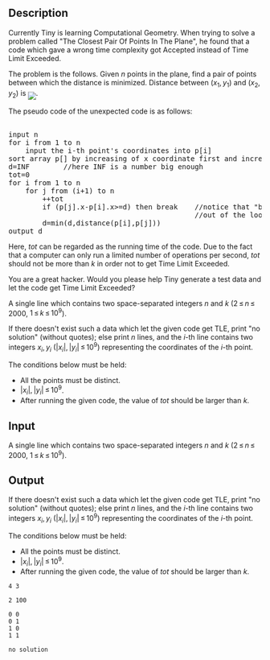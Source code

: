 ## Description

<div><p>Currently Tiny is learning Computational Geometry. When trying to solve a problem called "The Closest Pair Of Points In The Plane", he found that a code which gave a wrong time complexity got Accepted instead of Time Limit Exceeded.</p><p>The problem is the follows. Given <span class="tex-span"><i>n</i></span> points in the plane, find a pair of points between which the distance is minimized. Distance between <span class="tex-span">(<i>x</i><sub class="lower-index">1</sub>, <i>y</i><sub class="lower-index">1</sub>)</span> and <span class="tex-span">(<i>x</i><sub class="lower-index">2</sub>, <i>y</i><sub class="lower-index">2</sub>)</span> is <img align="middle" class="tex-formula" src="file://93gyY6Mc.png" style="max-width: 100.0%;max-height: 100.0%;">.</p><p>The pseudo code of the unexpected code is as follows:</p><pre class="verbatim"><br>input n<br>for i from 1 to n<br>    input the i-th point's coordinates into p[i]<br>sort array p[] by increasing of x coordinate first and increasing of y coordinate second<br>d=INF        //here INF is a number big enough<br>tot=0<br>for i from 1 to n<br>    for j from (i+1) to n<br>        ++tot<br>        if (p[j].x-p[i].x&gt;=d) then break    //notice that "break" is only to be<br>                                            //out of the loop "for j"<br>        d=min(d,distance(p[i],p[j]))<br>output d<br></pre><p>Here, <span class="tex-span"><i>tot</i></span> can be regarded as the running time of the code. Due to the fact that a computer can only run a limited number of operations per second, <span class="tex-span"><i>tot</i></span> should not be more than <span class="tex-span"><i>k</i></span> in order not to get Time Limit Exceeded.</p><p>You are a great hacker. Would you please help Tiny generate a test data and let the code get Time Limit Exceeded?</p></div><div class="input-specification"><p>A single line which contains two space-separated integers <span class="tex-span"><i>n</i></span> and <span class="tex-span"><i>k</i></span> (<span class="tex-span">2 ≤ <i>n</i> ≤ 2000</span>, <span class="tex-span">1 ≤ <i>k</i> ≤ 10<sup class="upper-index">9</sup></span>).</p></div><div class="output-specification"><p>If there doesn't exist such a data which let the given code get TLE, print "<span class="tex-font-style-tt">no solution</span>" (without quotes); else print <span class="tex-span"><i>n</i></span> lines, and the <span class="tex-span"><i>i</i></span>-th line contains two integers <span class="tex-span"><i>x</i><sub class="lower-index"><i>i</i></sub>, <i>y</i><sub class="lower-index"><i>i</i></sub></span> <span class="tex-span">(|<i>x</i><sub class="lower-index"><i>i</i></sub>|, |<i>y</i><sub class="lower-index"><i>i</i></sub>| ≤ 10<sup class="upper-index">9</sup>)</span> representing the coordinates of the <span class="tex-span"><i>i</i></span>-th point.</p><p>The conditions below must be held:</p><ul> <li> All the points must be distinct. </li><li> <span class="tex-span">|<i>x</i><sub class="lower-index"><i>i</i></sub>|, |<i>y</i><sub class="lower-index"><i>i</i></sub>| ≤ 10<sup class="upper-index">9</sup></span>. </li><li> After running the given code, the value of <span class="tex-span"><i>tot</i></span> should be larger than <span class="tex-span"><i>k</i></span>. </li></ul></div>

## Input

<p>A single line which contains two space-separated integers <span class="tex-span"><i>n</i></span> and <span class="tex-span"><i>k</i></span> (<span class="tex-span">2 ≤ <i>n</i> ≤ 2000</span>, <span class="tex-span">1 ≤ <i>k</i> ≤ 10<sup class="upper-index">9</sup></span>).</p>

## Output

<p>If there doesn't exist such a data which let the given code get TLE, print "<span class="tex-font-style-tt">no solution</span>" (without quotes); else print <span class="tex-span"><i>n</i></span> lines, and the <span class="tex-span"><i>i</i></span>-th line contains two integers <span class="tex-span"><i>x</i><sub class="lower-index"><i>i</i></sub>, <i>y</i><sub class="lower-index"><i>i</i></sub></span> <span class="tex-span">(|<i>x</i><sub class="lower-index"><i>i</i></sub>|, |<i>y</i><sub class="lower-index"><i>i</i></sub>| ≤ 10<sup class="upper-index">9</sup>)</span> representing the coordinates of the <span class="tex-span"><i>i</i></span>-th point.</p><p>The conditions below must be held:</p><ul> <li> All the points must be distinct. </li><li> <span class="tex-span">|<i>x</i><sub class="lower-index"><i>i</i></sub>|, |<i>y</i><sub class="lower-index"><i>i</i></sub>| ≤ 10<sup class="upper-index">9</sup></span>. </li><li> After running the given code, the value of <span class="tex-span"><i>tot</i></span> should be larger than <span class="tex-span"><i>k</i></span>. </li></ul>





```input1
4 3

```




```input2
2 100

```




```output1
0 0
0 1
1 0
1 1

```




```output2
no solution

```


